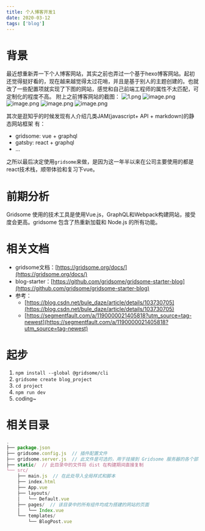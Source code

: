 ```yaml
---
title: 个人博客开发1
date: 2020-03-12
tags: ['blog']
---
```

# 背景



最近想重新弄一下个人博客网站，其实之前也弄过一个基于hexo博客网站。起初还觉得挺好看的，现在越来越觉得太过花哨，并且是基于别人的主题创建的。也就改了一些配置项就实现了下图的网站，感觉和自己前端工程师的属性不太匹配，可定制化的程度不高。
附上之前博客网站的截图：
![1.png](https://s3.ax1x.com/2021/01/10/s10ECT.png)
![image.png](https://cdn.nlark.com/yuque/0/2020/png/585973/1609426571657-34401259-5469-4a2a-99ce-d0911b4099c3.png#align=left&display=inline&height=937&margin=%5Bobject%20Object%5D&name=image.png&originHeight=937&originWidth=1920&size=219650&status=done&style=none&width=1920)
![image.png](https://cdn.nlark.com/yuque/0/2020/png/585973/1609426599273-fdfabbd7-957d-4bb5-a6a2-5b5bc6303766.png#align=left&display=inline&height=937&margin=%5Bobject%20Object%5D&name=image.png&originHeight=937&originWidth=1920&size=2195203&status=done&style=none&width=1920)
![image.png](https://cdn.nlark.com/yuque/0/2020/png/585973/1609426613102-843ac3e9-9d44-4038-ac4b-3f8e802840b9.png#align=left&display=inline&height=937&margin=%5Bobject%20Object%5D&name=image.png&originHeight=937&originWidth=1920&size=1808790&status=done&style=none&width=1920)
![image.png](https://cdn.nlark.com/yuque/0/2020/png/585973/1609426625942-bda8b88b-fd7f-4f55-8199-12521fd8ea63.png#align=left&display=inline&height=937&margin=%5Bobject%20Object%5D&name=image.png&originHeight=937&originWidth=1920&size=998354&status=done&style=none&width=1920)

其次是逛知乎的时候发现有人介绍几类JAM(javascript+ API + markdown)的静态网站框架
有：

   - gridsome: vue + graphql
   - gatsby: react + graphql
   - ...



之所以最后决定使用`gridsome`来做，是因为这一年半以来在公司主要使用的都是react技术栈，顺带体验和复习下vue。

# 前期分析

Gridsome 使用的技术工具是使用Vue.js，GraphQL和Webpack构建网站，接受度会更高。gridsome 包含了热重新加载和 Node.js 的所有功能。

# 相关文档

- gridsome文档：[https://gridsome.org/docs/](https://gridsome.org/docs/)
- blog-starter：[https://github.com/gridsome/gridsome-starter-blog](https://github.com/gridsome/gridsome-starter-blog)
- 参考：
   - [https://blog.csdn.net/bule_daze/article/details/103730705](https://blog.csdn.net/bule_daze/article/details/103730705)
   - [https://segmentfault.com/a/1190000021405818?utm_source=tag-newest](https://segmentfault.com/a/1190000021405818?utm_source=tag-newest)



# 起步

1. `npm install --global @gridsome/cli`
1. `gridsome create blog_project`
1. `cd project`
1. `npm run dev`
1.  coding~
# 相关目录
```javascript
.
├── package.json
├── gridsome.config.js  // 插件配置文件
├── gridsome.server.js  // 此文件是可选的，用于挂接到 Gridsome 服务器的各个部分
├── static/  // 此目录中的文件将 dist 在构建期间直接复制
└── src/
    ├── main.js  // 在此处导入全局样式和脚本
    ├── index.html
    ├── App.vue
    ├── layouts/
    │   └── Default.vue
    ├── pages/  // 该目录中的所有组件均成为搭建的网站的页面
    │   └── Index.vue
    └── templates/
        └── BlogPost.vue
```
